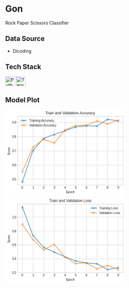 # Gon
Rock Paper Scissors Classifier

## Data Source
* Dicoding

## Tech Stack
<p>
  <img src="https://img.icons8.com/stickers/80/000000/python.png" title="Python" width=30, height=30>
  <img src="https://img.icons8.com/color/80/000000/tensorflow.png" title="Tensorflow" width=30, height=30>
</p>

## Model Plot

![acc](acc.png)
![loss](loss.png)
